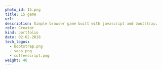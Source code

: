 ```yaml
---
photo_id: 15.png
title: 15 game
url: 
description: Simple browser game built with javascript and bootstrap.
role: Creator
kind: portfolio
date: 02-02-2018
tech_logos:
  - bootstrap.png
  - sass.png
  - coffeescript.png
weight: 40
---
```

